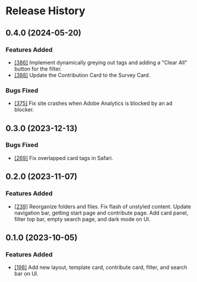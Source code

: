 # Release History

## 0.4.0 (2024-05-20)

### Features Added
- [[386]](https://github.com/Azure/awesome-azd/pull/386) Implement dynamically greying out tags and adding a "Clear All" button for the filter.
- [[388]](https://github.com/Azure/awesome-azd/pull/388) Update the Contribution Card to the Survey Card.

### Bugs Fixed

- [[375]](https://github.com/Azure/awesome-azd/pull/375) Fix site crashes when Adobe Analytics is blocked by an ad blocker.

## 0.3.0 (2023-12-13)

### Bugs Fixed

- [[269]](https://github.com/Azure/awesome-azd/pull/269) Fix overlapped card tags in Safari.

## 0.2.0 (2023-11-07)

### Features Added

- [[239]](https://github.com/Azure/awesome-azd/pull/239) Reorganize folders and files. Fix flash of unstyled content. Update navigation bar, getting start page and contribute page. Add card panel, filter top bar, empty search page, and dark mode on UI. 

## 0.1.0 (2023-10-05)

### Features Added

- [[198]](https://github.com/Azure/awesome-azd/pull/198) Add new layout, template card, contribute card, filter, and search bar on UI. 